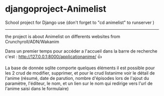 # djangoproject-Animelist

School project for Django use (don't forget to "cd animelist" to runserver )
************************************************************************************
the project is about Animelist on differents websites from Crunchyroll/ADN/Wakanim

Dans un premier temps pour accéder a l'accueil dans la barre de recherche c'est : 
http://127.0.0.1:8000/applicationanime/      👍

La base de donnée sqlite comporte quelques éléments
il est possible pour les 2 crud de modifier, supprimer, et pour le crud listanime voir le détail de l'anime (résumé, date de parution, nombre d'épisodes lors de l'ajout du paramètre, l'éditeur, le nom, et un lien sur le nom qui redirige vers l'url de l'anime saisi dans le formulaire)